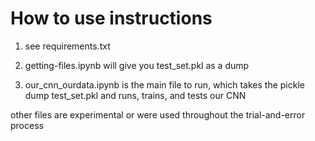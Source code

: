 # How to use instructions

1. see requirements.txt

2. getting-files.ipynb will give you test_set.pkl as a dump
  
4. our_cnn_ourdata.ipynb is the main file to run, which takes the pickle dump test_set.pkl and runs, trains, and tests our CNN

other files are experimental or were used throughout the trial-and-error process

